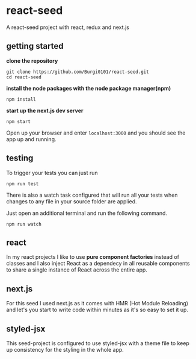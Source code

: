 # react-seed

A react-seed project with react, redux and next.js


## getting started

**clone the repository**
```
git clone https://github.com/Burgi0101/react-seed.git
cd react-seed
```
**install the node packages with the node package manager(npm)**
```
npm install
```
**start up the next.js dev server**
```
npm start
```
Open up your browser and enter ```localhost:3000``` and you should see the app up and running.

## testing
To trigger your tests you can just run 
```
npm run test
```
There is also a watch task configured that will run all your tests when changes to
any file in your source folder are applied.

Just open an additional terminal and run the following command.
```
npm run watch
```
## react
In my react projects I like to use **pure component factories** instead of classes and I also
inject React as a dependecy in all reusable components to share a single instance of React across
the entire app.

## next.js
For this seed I used next.js as it comes with HMR (Hot Module Reloading) and let's you start 
to write code within minutes as it's so easy to set it up. 

## styled-jsx
This seed-project is configured to use styled-jsx with a theme file to keep up consistency
for the styling in the whole app. 

